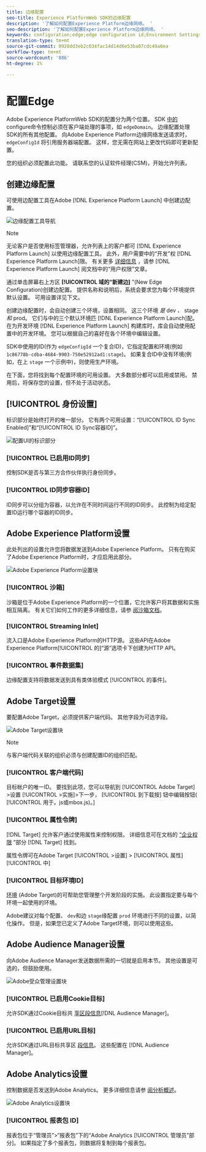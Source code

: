 ```yaml
---
title: 边缘配置
seo-title: Experience PlatformWeb SDK的边缘配置
description: '了解如何配置Experience Platform边缘网络。 '
seo-description: '了解如何配置Experience Platform边缘网络。 '
keywords: configuration;edge;edge configuration id;Environment Settings;edgeConfigId;identity;id sync enabled;ID Sync Container ID;Sandbox;Streaming Inlet;Event Dataset;target;client code;Property Token;Target Environment ID;Cookie Destinations;url Destinations;Analytics Settings Blockreport suite id;
translation-type: tm+mt
source-git-commit: 0928dd3eb2c034fac14d14d6e53ba07cdc49a6ea
workflow-type: tm+mt
source-wordcount: '886'
ht-degree: 1%

---
```



# 配置Edge

Adobe Experience PlatformWeb SDK的配置分为两个位置。 SDK [中的](configuring-the-sdk.md) configure命令控制必须在客户端处理的事项，如 `edgeDomain`。 边缘配置处理SDK的所有其他配置。 向Adobe Experience Platform边缘网络发送请求时， `edgeConfigId` 将引用服务器端配置。 这样，您无需在网站上更改代码即可更新配置。

您的组织必须配置此功能。 请联系您的认证软件经理(CSM)，开始允许列表。

## 创建边缘配置

可使用边配置工具在Adobe [!DNL Experience Platform Launch] 中创建边配置。

![边缘配置工具导航](../../assets/edge_configuration_nav.png)

>[!NOTE]
>
>无论客户是否使用标签管理器，允许列表上的客户都可 [!DNL Experience Platform Launch] 以使用边缘配置工具。 此外，用户需要中的“开发”权 [!DNL Experience Platform Launch]限。 有关更多 [详细信息](https://docs.adobe.com/content/help/zh-Hans/launch/using/reference/admin/user-permissions.html) ，请参 [!DNL Experience Platform Launch] 阅文档中的“用户权限”文章。

通过单击屏幕右上方区 **[!UICONTROL 域的“新建边]** ”(New Edge Configuration)创建边配置。 提供名称和说明后，系统会要求您为每个环境提供默认设置。 可用设置详见下文。

创建边缘配置时，会自动创建三个环境，设置相同。 这三个环境 *是* dev *、* stage *和* prod。 它们与中的三个默认环境匹 [!DNL Experience Platform Launch]配。 在为开发环境 [!DNL Experience Platform Launch] 构建库时，库会自动使用配置中的开发环境。 您可以根据自己的喜好在各个环境中编辑设置。

SDK中使用的ID(作为 `edgeConfigId` 一个复合ID)，它指定配置和环境(例如 `1c86778b-cdba-4684-9903-750e52912ad1:stage`)。 如果复合ID中没有环境(例如，在上 `stage` 一个示例中)，则使用生产环境。

在下面，您将找到每个配置环境的可用设置。 大多数部分都可以启用或禁用。 禁用后，将保存您的设置，但不处于活动状态。

## [!UICONTROL 身份设置]

标识部分是始终打开的唯一部分。 它有两个可用设置：“[!UICONTROL ID Sync Enabled]”和“[!UICONTROL ID Sync容器ID]”。

![配置UI的标识部分](../../assets/edge_configuration_identity.png)

### [!UICONTROL 已启用ID同步]

控制SDK是否与第三方合作伙伴执行身份同步。

### [!UICONTROL ID同步容器ID]

ID同步可以分组为容器，以允许在不同时间运行不同的ID同步。 此控制为给定配置ID运行哪个容器的ID同步。

## Adobe Experience Platform设置

此处列出的设置允许您将数据发送到Adobe Experience Platform。 只有在购买了Adobe Experience Platform时，才应启用此部分。

![Adobe Experience Platform设置块](../../assets/edge_configuration_aep.png)

### [!UICONTROL 沙箱]

沙箱是位于Adobe Experience Platform的一个位置，它允许客户将其数据和实施相互隔离。 有关它们如何工作的更多详细信息，请参 [阅沙箱文档](../../sandboxes/home.md)。

### [!UICONTROL Streaming Inlet]

流入口是Adobe Experience Platform的HTTP源。 这些API在Adobe Experience Platform[!UICONTROL 的]“源”选项卡下创建为HTTP API。

### [!UICONTROL 事件数据集]

边缘配置支持将数据发送到具有类体验模式 [!UICONTROL 的事件]。

## Adobe Target设置

要配置Adobe Target，必须提供客户端代码。 其他字段为可选字段。

![Adobe Target设置块](../../assets/edge_configuration_target.png)

>[!NOTE]
>
>与客户端代码关联的组织必须与创建配置ID的组织匹配。

### [!UICONTROL 客户端代码]

目标帐户的唯一ID。 要找到此项，您可以导航到 [!UICONTROL Adobe Target] >设置 [!UICONTROL >实施]>下一步， [!UICONTROL 到下载按] 钮中编辑按钮( [!UICONTROL 用于。js或mbox.js)。]

### [!UICONTROL 属性令牌]

[!DNL Target] 允许客户通过使用属性来控制权限。 详细信息可在文档的 [“企业权限](https://docs.adobe.com/content/help/en/target/using/administer/manage-users/enterprise/properties-overview.html) ”部分 [!DNL Target] 找到。

属性令牌可在Adobe Target [!UICONTROL >设置] > [!UICONTROL 属性][!UICONTROL 中]

### [!UICONTROL 目标环境ID]

[环境](https://docs.adobe.com/content/help/en/target/using/administer/hosts.html) (Adobe Target)的可帮助您管理整个开发阶段的实施。 此设置指定要与每个环境一起使用的环境。

Adobe建议对每个配置、 `dev`和边 `stage`缘配置 `prod` 环境进行不同的设置，以简化操作。 但是，如果您已定义了Adobe Target环境，则可以使用这些。

## Adobe Audience Manager设置

向Adobe Audience Manager发送数据所需的一切就是启用本节。 其他设置是可选的，但鼓励使用。

![Adobe受众管理设置块](../../assets/edge_configuration_aam.png)

### [!UICONTROL 已启用Cookie目标]

允许SDK通过Cookie目标共 [享区段信息](https://docs.adobe.com/content/help/en/audience-manager/user-guide/features/destinations/custom-destinations/create-cookie-destination.html)[!DNL Audience Manager]。

### [!UICONTROL 已启用URL目标]

允许SDK通过URL目标共享区 [段信息](https://docs.adobe.com/content/help/en/audience-manager/user-guide/features/destinations/custom-destinations/create-url-destination.html)。 这些配置在 [!DNL Audience Manager]。

## Adobe Analytics设置

控制数据是否发送到Adobe Analytics。 更多详细信息请参 [阅分析概述](../data-collection/adobe-analytics/analytics-overview.md)。

![Adobe Analytics设置块](../../assets/edge_configuration_aa.png)

### [!UICONTROL 报表包 ID]

报表包位于“管理员”>“报表包”下的“Adobe Analytics [!UICONTROL 管理员”部分]。 如果指定了多个报表包，则数据将复制到每个报表包。
